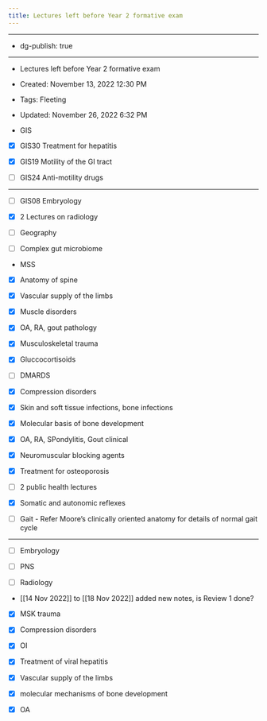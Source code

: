 ```yaml
---
title: Lectures left before Year 2 formative exam
---
```


- --

- dg-publish: true

- --

- Lectures left before Year 2 formative exam

- Created: November 13, 2022 12:30 PM

- Tags: Fleeting

- Updated: November 26, 2022 6:32 PM

- GIS

- [x]  GIS30 Treatment for hepatitis

- [x]  GIS19 Motility of the GI tract

- [ ]  GIS24 Anti-motility drugs

- --

- [ ]  GIS08 Embryology

- [x]  2 Lectures on radiology

- [ ]  Geography

- [ ]  Complex gut microbiome

- MSS

- [x]  Anatomy of spine

- [x]  Vascular supply of the limbs

- [x]  Muscle disorders

- [x]  OA, RA, gout pathology

- [x]  Musculoskeletal trauma

- [x]  Gluccocortisoids

- [ ]  DMARDS

- [x]  Compression disorders

- [x]  Skin and soft tissue infections, bone infections

- [x]  Molecular basis of bone development

- [x]  OA, RA, SPondylitis, Gout clinical

- [x]  Neuromuscular blocking agents

- [x]  Treatment for osteoporosis

- [ ]  2 public health lectures

- [x]  Somatic and autonomic reflexes

- [ ]  Gait - Refer Moore’s clinically oriented anatomy for details of normal gait cycle

- --

- [ ]  Embryology

- [ ]  PNS

- [ ]  Radiology

- [[14 Nov 2022]] to [[18 Nov 2022]] added new notes, is Review 1 done?

- [x]  MSK trauma

- [x]  Compression disorders

- [x]  OI

- [x]  Treatment of viral hepatitis

- [x]  Vascular supply of the limbs

- [x]  molecular mechanisms of bone development

- [x]  OA
